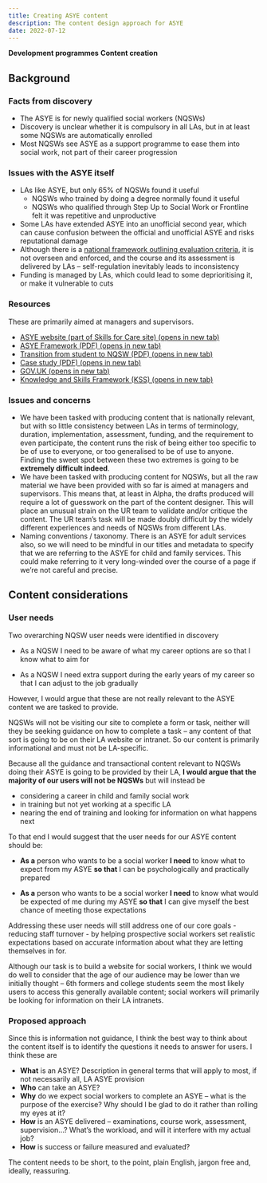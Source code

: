 ```yaml
---
title: Creating ASYE content
description: The content design approach for ASYE
date: 2022-07-12
---
```


<strong class="govuk-tag govuk-tag--blue">Development programmes</strong>&nbsp;<strong class="govuk-tag govuk-tag--orange">Content creation</strong>

## Background

### Facts from discovery

- The ASYE is for newly qualified social workers (NQSWs)
- Discovery is unclear whether it is compulsory in all LAs, but in at least some NQSWs are automatically enrolled
- Most NQSWs see ASYE as a support programme to ease them into social work, not part of their career progression

### Issues with the ASYE itself

- LAs like ASYE, but only 65% of NQSWs found it useful
  - NQSWs who trained by doing a degree normally found it useful
  - NQSWs who qualified through Step Up to Social Work or Frontline felt it was repetitive and unproductive
- Some LAs have extended ASYE into an unofficial second year, which can cause confusion between the official and unofficial ASYE and risks reputational damage
- Although there is a <a href="https://www.skillsforcare.org.uk/resources/documents/Regulated-professions/Social-work/ASYE/Evaluation-criteria-for-the-ASYE.pdf" target="_blank">national framework outlining evaluation criteria</a>, it is not overseen and enforced, and the course and its assessment is delivered by LAs – self-regulation inevitably leads to inconsistency
- Funding is managed by LAs, which could lead to some deprioritising it, or make it vulnerable to cuts

### Resources

These are primarily aimed at managers and supervisors.

- <a href="https://www.skillsforcare.org.uk/Regulated-professions/Social-work/ASYE/ASYE.aspx" target="_blank">ASYE website (part of Skills for Care site) (opens in new tab)</a>
- <a href="https://www.skillsforcare.org.uk/resources/documents/Regulated-professions/Social-work/ASYE/The-ASYE-framework.pdf" target="_blank">ASYE Framework (PDF) (opens in new tab)</a>
- <a href="https://www.skillsforcare.org.uk/Documents/Learning-and-development/social-work/COVID19/Transition-from-student-to-NQSW-COVID-19-support.pdf" target="_blank">Transition from student to NQSW (PDF) (opens in new tab)</a>
- <a href="https://www.skillsforcare.org.uk/Documents/Learning-and-development/ASYE-adults/Joanne-case-study.pdf" target="_blank">Case study (PDF) (opens in new tab)</a>
- <a href="https://www.gov.uk/government/publications/assessed-and-supported-year-in-employment-asye/assessed-and-supported-year-in-employment" target="_blank">GOV.UK (opens in new tab)</a>
- <a href="https://www.gov.uk/government/publications/knowledge-and-skills-statements-for-child-and-family-social-work" target="_blank">Knowledge and Skills Framework (KSS) (opens in new tab)</a>

### Issues and concerns

- We have been tasked with producing content that is nationally relevant, but with so little consistency between LAs in terms of terminology, duration, implementation, assessment, funding, and the requirement to even participate, the content runs the risk of being either too specific to be of use to everyone, or too generalised to be of use to anyone. Finding the sweet spot between these two extremes is going to be **extremely difficult indeed**.
- We have been tasked with producing content for NQSWs, but all the raw material we have been provided with so far is aimed at managers and supervisors. This means that, at least in Alpha, the drafts produced will require a lot of guesswork on the part of the content designer. This will place an unusual strain on the UR team to validate and/or critique the content. The UR team’s task will be made doubly difficult by the widely different experiences and needs of NQSWs from different LAs.
- Naming conventions / taxonomy. There is an ASYE for adult services also, so we will need to be mindful in our titles and metadata to specify that we are referring to the ASYE for child and family services. This could make referring to it very long-winded over the course of a page if we’re not careful and precise.

## Content considerations

### User needs

Two overarching NQSW user needs were identified in discovery

- As a NQSW
I need to be aware of what my career options are
so that I know what to aim for

- As a NQSW
I need extra support during the early years of my career
so that I can adjust to the job gradually

However, I would argue that these are not really relevant to the ASYE content we are tasked to provide.

NQSWs will not be visiting our site to complete a form or task, neither will they be seeking guidance on how to complete a task – any content of that sort is going to be on their LA website or intranet.  So our content is primarily informational and must not be LA-specific.

Because all the guidance and transactional content relevant to NQSWs doing their ASYE is going to be provided by their LA, **I would argue that the majority of our users will not be NQSWs** but will instead be

- considering a career in child and family social work
- in training but not yet working at a specific LA
- nearing the end of training and looking for information on what happens next

To that end I would suggest that the user needs for our ASYE content should be:

- **As a** person who wants to be a social worker
**I need** to know what to expect from my ASYE
**so that** I can be psychologically and practically prepared

- **As a** person who wants to be a social worker
**I need** to know what would be expected of me during my ASYE
**so that** I can give myself the best chance of meeting those expectations

Addressing these user needs will still address one of our core goals - reducing staff turnover - by helping prospective social workers set realistic expectations based on accurate information about what they are letting themselves in for.

Although our task is to build a website for social workers, I think we would do well to consider that the age of our audience may be lower than we initially thought – 6th formers and college students seem the most likely users to access this generally available content; social workers will primarily be looking for information on their LA intranets.

### Proposed approach

Since this is information not guidance, I think the best way to think about the content itself is to identify the questions it needs to answer for users. I think these are

- **What** is an ASYE?  Description in general terms that will apply to most, if not necessarily all, LA ASYE provision
- **Who** can take an ASYE?
- **Why** do we expect social workers to complete an ASYE – what is the purpose of the exercise? Why should I be glad to do it rather than rolling my eyes at it?
- **How** is an ASYE delivered – examinations, course work, assessment, supervision...? What’s the workload, and will it interfere with my actual job?
- **How** is success or failure measured and evaluated?

The content needs to be short, to the point, plain English, jargon free and, ideally, reassuring.
